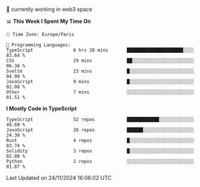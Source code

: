 🔭 currently working in web3 space

<!--START_SECTION:waka-->
📊 **This Week I Spent My Time On** 

```text
🕑︎ Time Zone: Europe/Paris

💬 Programming Languages: 
TypeScript               6 hrs 28 mins       █████████████████████░░░░   83.64 % 
CSS                      29 mins             ██░░░░░░░░░░░░░░░░░░░░░░░   06.36 % 
Svelte                   23 mins             █░░░░░░░░░░░░░░░░░░░░░░░░   04.99 % 
JavaScript               9 mins              █░░░░░░░░░░░░░░░░░░░░░░░░   02.08 % 
Other                    7 mins              ░░░░░░░░░░░░░░░░░░░░░░░░░   01.51 % 
```

**I Mostly Code in TypeScript** 

```text
TypeScript               52 repos            ████████████░░░░░░░░░░░░░   48.60 % 
JavaScript               26 repos            ██████░░░░░░░░░░░░░░░░░░░   24.30 % 
Rust                     4 repos             █░░░░░░░░░░░░░░░░░░░░░░░░   03.74 % 
Solidity                 3 repos             █░░░░░░░░░░░░░░░░░░░░░░░░   02.80 % 
Python                   2 repos             ░░░░░░░░░░░░░░░░░░░░░░░░░   01.87 % 
```




 Last Updated on 24/11/2024 16:06:02 UTC
<!--END_SECTION:waka-->
